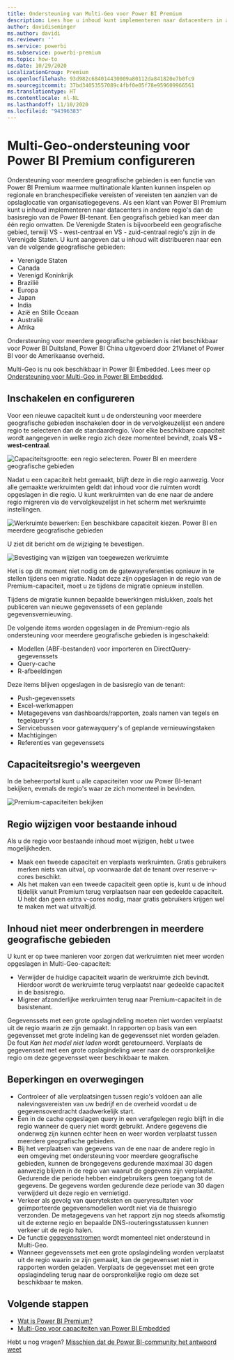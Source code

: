 ```yaml
---
title: Ondersteuning van Multi-Geo voor Power BI Premium
description: Lees hoe u inhoud kunt implementeren naar datacenters in andere regio's dan de basisregio van de Power BI-tenant.
author: davidiseminger
ms.author: davidi
ms.reviewer: ''
ms.service: powerbi
ms.subservice: powerbi-premium
ms.topic: how-to
ms.date: 10/29/2020
LocalizationGroup: Premium
ms.openlocfilehash: 93d982c684014430009a80112da841820e7b0fc9
ms.sourcegitcommit: 37bd34053557089c4fbf0e05f78e959609966561
ms.translationtype: HT
ms.contentlocale: nl-NL
ms.lasthandoff: 11/10/2020
ms.locfileid: "94396383"
---
```

# <a name="configure-multi-geo-support-for-power-bi-premium"></a>Multi-Geo-ondersteuning voor Power BI Premium configureren

Ondersteuning voor meerdere geografische gebieden is een functie van Power BI Premium waarmee multinationale klanten kunnen inspelen op regionale en branchespecifieke vereisten of vereisten ten aanzien van de opslaglocatie van organisatiegegevens. Als een klant van Power BI Premium kunt u inhoud implementeren naar datacenters in andere regio's dan de basisregio van de Power BI-tenant. Een geografisch gebied kan meer dan één regio omvatten. De Verenigde Staten is bijvoorbeeld een geografische gebied, terwijl VS - west-centraal en VS - zuid-centraal regio's zijn in de Verenigde Staten. U kunt aangeven dat u inhoud wilt distribueren naar een van de volgende geografische gebieden:

- Verenigde Staten
- Canada
- Verenigd Koninkrijk
- Brazilië
- Europa
- Japan
- India
- Azië en Stille Oceaan
- Australië
- Afrika

Ondersteuning voor meerdere geografische gebieden is niet beschikbaar voor Power BI Duitsland, Power BI China uitgevoerd door 21Vianet of Power BI voor de Amerikaanse overheid.

Multi-Geo is nu ook beschikbaar in Power BI Embedded. Lees meer op [Ondersteuning voor Multi-Geo in Power BI Embedded](../developer/embedded/embedded-multi-geo.md).

## <a name="enable-and-configure"></a>Inschakelen en configureren

Voor een nieuwe capaciteit kunt u de ondersteuning voor meerdere geografische gebieden inschakelen door in de vervolgkeuzelijst een andere regio te selecteren dan de standaardregio.  Voor elke beschikbare capaciteit wordt aangegeven in welke regio zich deze momenteel bevindt, zoals **VS - west-centraal**.

![Capaciteitsgrootte: een regio selecteren. Power BI en meerdere geografische gebieden](media/service-admin-premium-multi-geo/power-bi-multi-geo-capacity-size.png)

Nadat u een capaciteit hebt gemaakt, blijft deze in die regio aanwezig. Voor alle gemaakte werkruimten geldt dat inhoud voor die ruimten wordt opgeslagen in die regio. U kunt werkruimten van de ene naar de andere regio migreren via de vervolgkeuzelijst in het scherm met werkruimte instellingen.

![Werkruimte bewerken: Een beschikbare capaciteit kiezen. Power BI en meerdere geografische gebieden](media/service-admin-premium-multi-geo/power-bi-multi-geo-edit-workspace.png)

U ziet dit bericht om de wijziging te bevestigen.

![Bevestiging van wijzigen van toegewezen werkruimte](media/service-admin-premium-multi-geo/power-bi-multi-geo-change-assigned-workspace-capacity.png)

Het is op dit moment niet nodig om de gatewayreferenties opnieuw in te stellen tijdens een migratie.  Nadat deze zijn opgeslagen in de regio van de Premium-capaciteit, moet u ze tijdens de migratie opnieuw instellen.

Tijdens de migratie kunnen bepaalde bewerkingen mislukken, zoals het publiceren van nieuwe gegevenssets of een geplande gegevensvernieuwing.  

De volgende items worden opgeslagen in de Premium-regio als ondersteuning voor meerdere geografische gebieden is ingeschakeld:

- Modellen (ABF-bestanden) voor importeren en DirectQuery-gegevenssets
- Query-cache
- R-afbeeldingen

Deze items blijven opgeslagen in de basisregio van de tenant:

- Push-gegevenssets
- Excel-werkmappen
- Metagegevens van dashboards/rapporten, zoals namen van tegels en tegelquery's
- Servicebussen voor gatewayquery's of geplande vernieuwingstaken
- Machtigingen
- Referenties van gegevenssets



## <a name="view-capacity-regions"></a>Capaciteitsregio's weergeven

In de beheerportal kunt u alle capaciteiten voor uw Power BI-tenant bekijken, evenals de regio's waar ze zich momenteel in bevinden.

![Premium-capaciteiten bekijken](media/service-admin-premium-multi-geo/power-bi-multi-geo-premium-capacities.png) 

## <a name="change-the-region-for-existing-content"></a>Regio wijzigen voor bestaande inhoud

Als u de regio voor bestaande inhoud moet wijzigen, hebt u twee mogelijkheden.

- Maak een tweede capaciteit en verplaats werkruimten. Gratis gebruikers merken niets van uitval, op voorwaarde dat de tenant over reserve-v-cores beschikt.
- Als het maken van een tweede capaciteit geen optie is, kunt u de inhoud tijdelijk vanuit Premium terug verplaatsen naar een gedeelde capaciteit. U hebt dan geen extra v-cores nodig, maar gratis gebruikers krijgen wel te maken met wat uitvaltijd.

## <a name="move-content-out-of-multi-geo"></a>Inhoud niet meer onderbrengen in meerdere geografische gebieden  

U kunt er op twee manieren voor zorgen dat werkruimten niet meer worden opgeslagen in Multi-Geo-capaciteit:

- Verwijder de huidige capaciteit waarin de werkruimte zich bevindt.  Hierdoor wordt de werkruimte terug verplaatst naar gedeelde capaciteit in de basisregio.
- Migreer afzonderlijke werkruimten terug naar Premium-capaciteit in de basistenant.

Gegevenssets met een grote opslagindeling moeten niet worden verplaatst uit de regio waarin ze zijn gemaakt. In rapporten op basis van een gegevensset met grote indeling kan de gegevensset niet worden geladen. De fout *Kan het model niet laden* wordt geretourneerd. Verplaats de gegevensset met een grote opslagindeling weer naar de oorspronkelijke regio om deze gegevensset weer beschikbaar te maken.

## <a name="limitations-and-considerations"></a>Beperkingen en overwegingen

- Controleer of alle verplaatsingen tussen regio's voldoen aan alle nalevingsvereisten van uw bedrijf en de overheid voordat u de gegevensoverdracht daadwerkelijk start.
- Een in de cache opgeslagen query in een verafgelegen regio blijft in die regio wanneer de query niet wordt gebruikt. Andere gegevens die onderweg zijn kunnen echter heen en weer worden verplaatst tussen meerdere geografische gebieden.
- Bij het verplaatsen van gegevens van de ene naar de andere regio in een omgeving met ondersteuning voor meerdere geografische gebieden, kunnen de brongegevens gedurende maximaal 30 dagen aanwezig blijven in de regio van waaruit de gegevens zijn verplaatst. Gedurende die periode hebben eindgebruikers geen toegang tot de gegevens. De gegevens worden gedurende deze periode van 30 dagen verwijderd uit deze regio en vernietigd.
- Verkeer als gevolg van queryteksten en queryresultaten voor geïmporteerde gegevensmodellen wordt niet via de thuisregio verzonden. De metagegevens van het rapport zijn nog steeds afkomstig uit de externe regio en bepaalde DNS-routeringsstatussen kunnen verkeer uit de regio halen. 
- De functie [gegevensstromen](../transform-model/dataflows/dataflows-introduction-self-service.md) wordt momenteel niet ondersteund in Multi-Geo.
- Wanneer gegevenssets met een grote opslagindeling worden verplaatst uit de regio waarin ze zijn gemaakt, kan de gegevensset niet in rapporten worden geladen. Verplaats de gegevensset met een grote opslagindeling terug naar de oorspronkelijke regio om deze set beschikbaar te maken. 

## <a name="next-steps"></a>Volgende stappen

- [Wat is Power BI Premium?](service-premium-what-is.md)
- [Multi-Geo voor capaciteiten van Power BI Embedded](../developer/embedded/embedded-multi-geo.md)

Hebt u nog vragen? [Misschien dat de Power BI-community het antwoord weet](https://community.powerbi.com/)